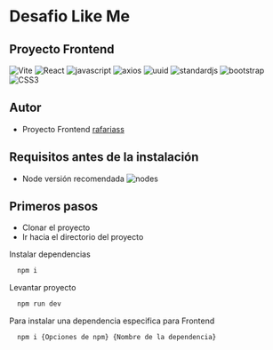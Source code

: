 # Desafio Like Me


## Proyecto Frontend
![Vite](https://img.shields.io/badge/Vite-v4.4.10-gray?style=flat&logo=Vite&logoColor=white&color=646CFF)
![React](https://img.shields.io/badge/React-v18.2.0-gray?style=flat&logo=react&logoColor=white&color=61DAFB)
![javascript](https://img.shields.io/badge/javascript-gray?style=flat&logo=javascript&logoColor=white&color=F7DF1E)
![axios](https://img.shields.io/badge/axios-v1.5.1-gray?style=flat&logo=axios&logoColor=white&color=5A29E4)
![uuid](https://img.shields.io/badge/uuid-v9.0.1-gray?style=flatd&color=338ee6)
![standardjs](https://img.shields.io/badge/standardjs-v17.1.0-gray?style=flat&logo=standardjs&logoColor=white&color=F3DF49)
![bootstrap](https://img.shields.io/badge/bootstrap-v5.3.2-gray?style=flat&logo=bootstrap&logoColor=white&color=7952B3)
![CSS3](https://img.shields.io/badge/CSS3-gray?style=flat&logo=CSS3&logoColor=white&color=1572B6)


## Autor
- Proyecto Frontend [rafariass](https://github.com/rafariass)


## Requisitos antes de la instalación

- Node versión recomendada ![nodes](https://img.shields.io/badge/node-v18.16.0-gray?style=flat&logo=node.js&logoColor=white&color=339933)

## Primeros pasos

- Clonar el proyecto
- Ir hacia el directorio del proyecto

Instalar dependencias

```bash
  npm i
```

Levantar proyecto

```bash
  npm run dev
```

Para instalar una dependencia especifica para Frontend

```bash
  npm i {Opciones de npm} {Nombre de la dependencia}
```
